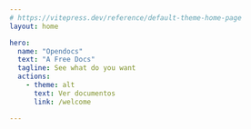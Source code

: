 ```yaml
---
# https://vitepress.dev/reference/default-theme-home-page
layout: home

hero:
  name: "Opendocs"
  text: "A Free Docs"
  tagline: See what do you want
  actions:
    - theme: alt
      text: Ver documentos
      link: /welcome

---
```


